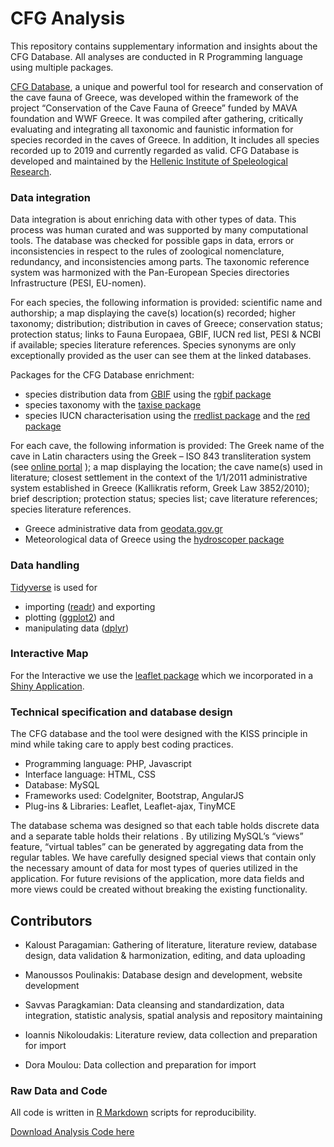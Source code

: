 # CFG Analysis

This repository contains supplementary information and insights about the CFG Database. All analyses are conducted in R Programming language using multiple packages.

[CFG Database](https://database.inspee.gr), a unique and powerful tool for research and conservation of the cave fauna of Greece, was developed within the framework of the project “Conservation of the Cave Fauna of Greece” funded by MAVA foundation and WWF Greece. It was compiled after gathering, critically evaluating and integrating all taxonomic and faunistic information for species recorded in the caves of Greece. In addition, It includes all species recorded up to 2019 and currently regarded as valid. CFG Database is developed and maintained by the [Hellenic Institute of Speleological Research](https://www.inspee.gr).


### Data integration

Data integration is about enriching data with other types of data. This process was human curated and was supported by many computational tools. The database was checked for possible gaps in data, errors or inconsistencies in respect to the rules of zoological nomenclature, redundancy, and inconsistencies among parts. The taxonomic reference system was harmonized with the Pan-European Species directories Infrastructure (PESI, EU-nomen).

For each species, the following information is provided: scientific name and authorship; a map displaying the cave(s) location(s) recorded; higher taxonomy; distribution; distribution in caves of Greece; conservation status; protection status; links to Fauna Europaea, GBIF, IUCN red list, PESI & NCBI if available; species literature references. Species synonyms are only exceptionally provided as the user can see them at the linked databases.

Packages for the CFG Database enrichment:

* species distribution data from [GBIF](https://www.gbif.org) using the [rgbif package](https://www.gbif.org/tool/81747/rgbif)
* species taxonomy with the [taxise package](https://www.ncbi.nlm.nih.gov/pmc/articles/PMC3901538/)
* species IUCN characterisation using the [rredlist package](https://docs.ropensci.org/rredlist/) and the [red package](https://www.ncbi.nlm.nih.gov/pmc/articles/PMC5665006/)

For each cave, the following information is provided: The Greek name of the cave in Latin characters using the Greek – ISO 843 transliteration system (see [online portal](http://www.passport.gov.gr/elot-743.html) ); a map displaying the location; the cave name(s) used in literature; closest settlement in the context of the 1/1/2011 administrative system established in Greece (Kallikratis reform, Greek Law 3852/2010); brief description; protection status; species list; cave literature references; species literature references.

* Greece administrative data from [geodata.gov.gr](http://geodata.gov.gr/en/dataset?tags=administrative+units)
* Meteorological data of Greece using the [hydroscoper package](https://ropensci.github.io/hydroscoper/)

### Data handling

[Tidyverse](https://www.tidyverse.org) is used for 

* importing ([readr](https://readr.tidyverse.org)) and exporting
* plotting ([ggplot2](https://ggplot2.tidyverse.org)) and 
* manipulating data ([dplyr](https://dplyr.tidyverse.org))

### Interactive Map

For the Interactive we use the [leaflet package](https://rstudio.github.io/leaflet/) which we incorporated in a [Shiny Application](https://www.shinyapps.io).

### Technical specification and database design

The CFG database and the tool were designed with the KISS principle in mind while taking care to apply best coding practices.

* Programming language: PHP, Javascript
* Interface language: HTML, CSS
* Database: MySQL
* Frameworks used: CodeIgniter, Bootstrap, AngularJS
* Plug-ins & Libraries: Leaflet, Leaflet-ajax, TinyMCE

The database schema was designed so that each table holds discrete data and a separate table holds their relations . By utilizing MySQL’s “views” feature, “virtual tables” can be generated by aggregating data from the regular tables. We have carefully designed special views that contain only the necessary amount of data for most types of queries utilized in the application. For future revisions of the application, more data fields and more views could be created without breaking the existing functionality.

## Contributors

- Kaloust Paragamian: Gathering of literature, literature review, database design, data validation & harmonization, editing, and data uploading

- Manoussos Poulinakis: Database design and development, website development

- Savvas Paragkamian: Data cleansing and standardization, data integration, statistic analysis, spatial analysis and repository maintaining

- Ioannis Nikoloudakis: Literature review, data collection and preparation for import 

- Dora Moulou: Data collection and preparation for import

### Raw Data and Code

All code is written in [R Markdown](https://rmarkdown.rstudio.com) scripts for reproducibility. 

[Download Analysis Code here](https://github.com/inspee-hisr/CFG_analysis/tree/master/assets)

